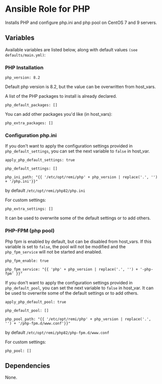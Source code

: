 # Ansible Role for PHP

Installs PHP and configure php.ini and php pool on CentOS 7 and 9 servers.

## Variables

Available variables are listed below, along with default values `(see defaults/main.yml)`:

### PHP Installation

```
php_version: 8.2
```
Default php version is 8.2, but the value can be overwritten from host_vars.

A list of the PHP packages to install is already declared.

```
php_default_packages: []
```

You can add other packages you'd like (in host_vars):

```
php_extra_packages: []
```

### Configuration php.ini

If you don't want to apply the configuration settings provided in `php_default_settings`, you can set the 
next variable to `false` in host_var.

```
apply_php_default_settings: true
``` 

```
php_default_settings: []
```

```
php_ini_path: "{{ '/etc/opt/remi/php' + php_version | replace('.', '') + '/php.ini'}}"
```
by default `/etc/opt/remi/php82/php.ini`

For custom settings:
```
php_extra_settings: []
```
It can be used to overwrite some of the default settings or to add others.

### PHP-FPM (php pool)

Php fpm is enabled by default, but can be disabled from host_vars.
If this variable is set to `false`, the pool will not be modified and
the `php_fpm_service` will not be started and enabled.

```
php_fpm_enable: true 
```

```
php_fpm_service: "{{ 'php' + php_version | replace('.', '') + '-php-fpm' }}"
```

If you don't want to apply the configuration settings provided in `php_default_pool`, you can set
the next variable to `false` in host_var.
It can be used to overwrite some of the default settings or to add others.

```
apply_php_default_pool: true
``` 

```
php_default_pool: []
```

```
php_pool_path: "{{ '/etc/opt/remi/php' + php_version | replace('.', '') + '/php-fpm.d/www.conf'}}"
```
by default `/etc/opt/remi/php82/php-fpm.d/www.conf`

For custom settings:
```
php_pool: []
```
## Dependencies

None.
